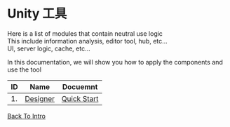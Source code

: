 # Unity 工具

Here is a list of modules that contain neutral use logic\
This include information analysis, editor tool, hub, etc...\
UI, server logic, cache, etc...

In this documentation, we will show you how to apply the components and use the tool

| ID  | Name                                                            | Docuemnt                                     |
| --- | --------------------------------------------------------------- | -------------------------------------------- |
| 1.  | [Designer](https://github.com/Funique2022/funique_designer.git) | [Quick Start](./Tool/Designer/QuickStart.md) |

[Back To Intro](./intro.md)
